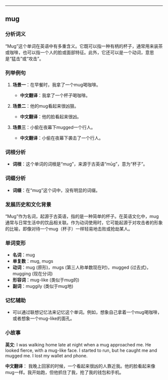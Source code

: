 
---------------
## mug
### 分析词义
“Mug”这个单词在英语中有多重含义。它既可以指一种有柄的杯子，通常用来装茶或咖啡，也可以指一个人的脸或面部特征。此外，它还可以是一个动词，意思是“猛击”或“攻击”。

### 列举例句
1. **场景一**：在早餐时，我拿了一个mug喝咖啡。
   - **中文翻译**：我拿了一个杯子喝咖啡。

2. **场景二**：他的mug看起来很凶狠。
   - **中文翻译**：他的脸看起来很凶。

3. **场景三**：小偷在夜幕下mugged一个行人。
   - **中文翻译**：小偷在夜幕下袭击了一个行人。

### 词根分析
- **词根**：这个单词的词根是“mug”，来源于古英语“mūg”，意为“杯子”。

### 词缀分析
- **词缀**：在“mug”这个词中，没有明显的词缀。

### 发展历史和文化背景
“Mug”作为名词，起源于古英语，指的是一种简单的杯子。在英语文化中，mug通常与日常生活中的饮品相关联。作为动词使用时，它可能起源于对攻击者的形象的比喻，即像对待一个mug（杯子）一样轻易地击败或抢劫某人。

### 单词变形
- **名词**：mug
- **单复数**：mug, mugs
- **动词**：mug (原形)，mugs (第三人称单数现在时)，mugged (过去式)，mugging (现在分词)
- **形容词**：mug-like (类似于mug的)
- **副词**：muggily (类似于mug地)

### 记忆辅助
- 可以通过联想记忆法来记忆这个单词。例如，想象自己拿着一个mug喝咖啡，或者想象一个mug-like的面孔。

### 小故事
**英文**:
I was walking home late at night when a mug approached me. He looked fierce, with a mug-like face. I started to run, but he caught me and mugged me. I lost my wallet and phone.

**中文翻译**：
我晚上回家的时候，一个看起来很凶的人靠近我。他的脸看起来像mug一样。我开始跑，但他抓住了我，抢了我的钱包和手机。


